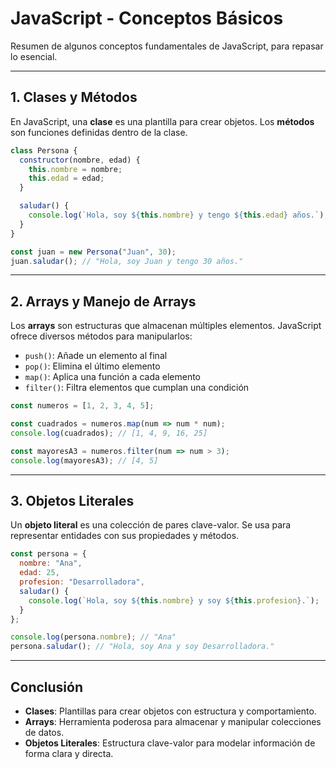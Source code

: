 # JavaScript - Conceptos Básicos

Resumen de algunos conceptos fundamentales de JavaScript, para repasar lo esencial.

---

## 1. Clases y Métodos

En JavaScript, una **clase** es una plantilla para crear objetos. Los **métodos** son funciones definidas dentro de la clase.

```javascript
class Persona {
  constructor(nombre, edad) {
    this.nombre = nombre;
    this.edad = edad;
  }

  saludar() {
    console.log(`Hola, soy ${this.nombre} y tengo ${this.edad} años.`);
  }
}

const juan = new Persona("Juan", 30);
juan.saludar(); // "Hola, soy Juan y tengo 30 años."
```

---

## 2. Arrays y Manejo de Arrays

Los **arrays** son estructuras que almacenan múltiples elementos. JavaScript ofrece diversos métodos para manipularlos:

- `push()`: Añade un elemento al final
- `pop()`: Elimina el último elemento
- `map()`: Aplica una función a cada elemento
- `filter()`: Filtra elementos que cumplan una condición

```javascript
const numeros = [1, 2, 3, 4, 5];

const cuadrados = numeros.map(num => num * num);
console.log(cuadrados); // [1, 4, 9, 16, 25]

const mayoresA3 = numeros.filter(num => num > 3);
console.log(mayoresA3); // [4, 5]
```

---

## 3. Objetos Literales

Un **objeto literal** es una colección de pares clave-valor. Se usa para representar entidades con sus propiedades y métodos.

```javascript
const persona = {
  nombre: "Ana",
  edad: 25,
  profesion: "Desarrolladora",
  saludar() {
    console.log(`Hola, soy ${this.nombre} y soy ${this.profesion}.`);
  }
};

console.log(persona.nombre); // "Ana"
persona.saludar(); // "Hola, soy Ana y soy Desarrolladora."
```

---

## Conclusión

- **Clases**: Plantillas para crear objetos con estructura y comportamiento.
- **Arrays**: Herramienta poderosa para almacenar y manipular colecciones de datos.
- **Objetos Literales**: Estructura clave-valor para modelar información de forma clara y directa.
